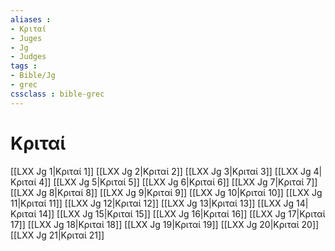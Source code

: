 ```yaml
---
aliases : 
- Κριταί
- Juges
- Jg
- Judges
tags : 
- Bible/Jg
- grec
cssclass : bible-grec
---
```


# Κριταί

[[LXX Jg 1|Κριταί 1]]
[[LXX Jg 2|Κριταί 2]]
[[LXX Jg 3|Κριταί 3]]
[[LXX Jg 4|Κριταί 4]]
[[LXX Jg 5|Κριταί 5]]
[[LXX Jg 6|Κριταί 6]]
[[LXX Jg 7|Κριταί 7]]
[[LXX Jg 8|Κριταί 8]]
[[LXX Jg 9|Κριταί 9]]
[[LXX Jg 10|Κριταί 10]]
[[LXX Jg 11|Κριταί 11]]
[[LXX Jg 12|Κριταί 12]]
[[LXX Jg 13|Κριταί 13]]
[[LXX Jg 14|Κριταί 14]]
[[LXX Jg 15|Κριταί 15]]
[[LXX Jg 16|Κριταί 16]]
[[LXX Jg 17|Κριταί 17]]
[[LXX Jg 18|Κριταί 18]]
[[LXX Jg 19|Κριταί 19]]
[[LXX Jg 20|Κριταί 20]]
[[LXX Jg 21|Κριταί 21]]
